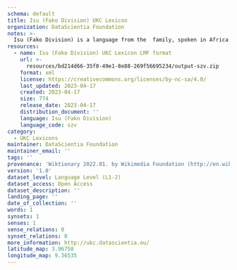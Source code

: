 ```yaml
---
schema: default
title: Isu (Fako Division) UKC Lexicon
organization: DataScientia Foundation
notes: >-
  Isu (Fako Division) is a language from the  family, spoken in Africa. The UKC Lexicon of Isu (Fako Division) is represented as a lexico-semantic network. It consists of words, word senses, synsets, as well as sense-level and synset-level relationships.
resources:
  - name: Isu (Fako Division) UKC Lexicon LMF format
    url: >-
      resources/bd214d66-35f0-49e1-8e88-269f56695234/output-szv.zip
    format: xml
    license: https://creativecommons.org/licenses/by-nc-sa/4.0/
    last_updated: 2023-04-17
    created: 2023-04-17
    size: 774
    release_date: 2023-04-17
    distribution_document: ''
    language: Isu (Fako Division)
    language_code: szv
category:
  - UKC Lexicons
maintainer: DataScientia Foundation
maintainer_email: ''
tags: ''
provenance: 'Wiktionary 2022.01. by Wikimedia Foundation (http://en.wiktionary.org); Princeton WordNet 2.1 by Princeton University (https://wordnet.princeton.edu)'
version: '1.0'
dataset_level: Language Level (L1-2)
dataset_access: Open Access
dataset_description: ''
landing_page: ''
date_of_collection: ''
words: 1
synsets: 1
senses: 1
sense_relations: 0
synset_relations: 0
more_information: http://ukc.datascientia.eu/
latitude_map: 3.96758
longitude_map: 9.36535
---
```


